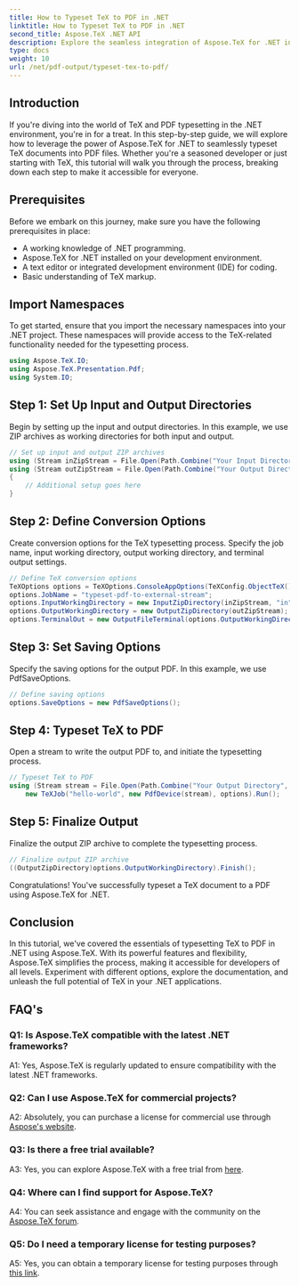 ```yaml
---
title: How to Typeset TeX to PDF in .NET
linktitle: How to Typeset TeX to PDF in .NET
second_title: Aspose.TeX .NET API
description: Explore the seamless integration of Aspose.TeX for .NET in typesetting TeX to PDF. Dive into this comprehensive tutorial and elevate your .NET development skills.
type: docs
weight: 10
url: /net/pdf-output/typeset-tex-to-pdf/
---
```

## Introduction

If you're diving into the world of TeX and PDF typesetting in the .NET environment, you're in for a treat. In this step-by-step guide, we will explore how to leverage the power of Aspose.TeX for .NET to seamlessly typeset TeX documents into PDF files. Whether you're a seasoned developer or just starting with TeX, this tutorial will walk you through the process, breaking down each step to make it accessible for everyone.

## Prerequisites

Before we embark on this journey, make sure you have the following prerequisites in place:

- A working knowledge of .NET programming.
- Aspose.TeX for .NET installed on your development environment.
- A text editor or integrated development environment (IDE) for coding.
- Basic understanding of TeX markup.

## Import Namespaces

To get started, ensure that you import the necessary namespaces into your .NET project. These namespaces will provide access to the TeX-related functionality needed for the typesetting process.

```csharp
using Aspose.TeX.IO;
using Aspose.TeX.Presentation.Pdf;
using System.IO;
```

## Step 1: Set Up Input and Output Directories

Begin by setting up the input and output directories. In this example, we use ZIP archives as working directories for both input and output.

```csharp
// Set up input and output ZIP archives
using (Stream inZipStream = File.Open(Path.Combine("Your Input Directory", "zip-in.zip"), FileMode.Open))
using (Stream outZipStream = File.Open(Path.Combine("Your Output Directory", "typeset-pdf-to-external-stream.zip"), FileMode.Create))
{
    // Additional setup goes here
}
```

## Step 2: Define Conversion Options

Create conversion options for the TeX typesetting process. Specify the job name, input working directory, output working directory, and terminal output settings.

```csharp
// Define TeX conversion options
TeXOptions options = TeXOptions.ConsoleAppOptions(TeXConfig.ObjectTeX());
options.JobName = "typeset-pdf-to-external-stream";
options.InputWorkingDirectory = new InputZipDirectory(inZipStream, "in");
options.OutputWorkingDirectory = new OutputZipDirectory(outZipStream);
options.TerminalOut = new OutputFileTerminal(options.OutputWorkingDirectory);
```

## Step 3: Set Saving Options

Specify the saving options for the output PDF. In this example, we use PdfSaveOptions.

```csharp
// Define saving options
options.SaveOptions = new PdfSaveOptions();
```

## Step 4: Typeset TeX to PDF

Open a stream to write the output PDF to, and initiate the typesetting process.

```csharp
// Typeset TeX to PDF
using (Stream stream = File.Open(Path.Combine("Your Output Directory", "file-name.pdf"), FileMode.Create))
    new TeXJob("hello-world", new PdfDevice(stream), options).Run();
```

## Step 5: Finalize Output

Finalize the output ZIP archive to complete the typesetting process.

```csharp
// Finalize output ZIP archive
((OutputZipDirectory)options.OutputWorkingDirectory).Finish();
```

Congratulations! You've successfully typeset a TeX document to a PDF using Aspose.TeX for .NET.

## Conclusion

In this tutorial, we've covered the essentials of typesetting TeX to PDF in .NET using Aspose.TeX. With its powerful features and flexibility, Aspose.TeX simplifies the process, making it accessible for developers of all levels. Experiment with different options, explore the documentation, and unleash the full potential of TeX in your .NET applications.

## FAQ's

### Q1: Is Aspose.TeX compatible with the latest .NET frameworks?

A1: Yes, Aspose.TeX is regularly updated to ensure compatibility with the latest .NET frameworks.

### Q2: Can I use Aspose.TeX for commercial projects?

A2: Absolutely, you can purchase a license for commercial use through [Aspose's website](https://purchase.aspose.com/buy).

### Q3: Is there a free trial available?

A3: Yes, you can explore Aspose.TeX with a free trial from [here](https://releases.aspose.com/).

### Q4: Where can I find support for Aspose.TeX?

A4: You can seek assistance and engage with the community on the [Aspose.TeX forum](https://forum.aspose.com/c/tex/47).

### Q5: Do I need a temporary license for testing purposes?

A5: Yes, you can obtain a temporary license for testing purposes through [this link](https://purchase.aspose.com/temporary-license/).
